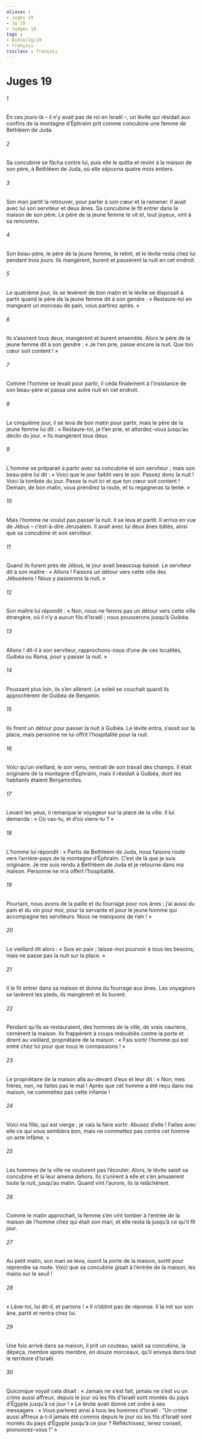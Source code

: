 ```yaml
---
aliases : 
- Juges 19
- Jg 19
- Judges 19
tags : 
- Bible/Jg/19
- français
cssclass : français
---
```


# Juges 19

###### 1
En ces jours-là – il n’y avait pas de roi en Israël –, un lévite qui résidait aux confins de la montagne d’Éphraïm prit comme concubine une femme de Bethléem de Juda.
###### 2
Sa concubine se fâcha contre lui, puis elle le quitta et revint à la maison de son père, à Bethléem de Juda, où elle séjourna quatre mois entiers.
###### 3
Son mari partit la retrouver, pour parler à son cœur et la ramener. Il avait avec lui son serviteur et deux ânes. Sa concubine le fit entrer dans la maison de son père. Le père de la jeune femme le vit et, tout joyeux, vint à sa rencontre.
###### 4
Son beau-père, le père de la jeune femme, le retint, et le lévite resta chez lui pendant trois jours. Ils mangèrent, burent et passèrent la nuit en cet endroit.
###### 5
Le quatrième jour, ils se levèrent de bon matin et le lévite se disposait à partir quand le père de la jeune femme dit à son gendre : « Restaure-toi en mangeant un morceau de pain, vous partirez après. »
###### 6
Ils s’assirent tous deux, mangèrent et burent ensemble. Alors le père de la jeune femme dit à son gendre : « Je t’en prie, passe encore la nuit. Que ton cœur soit content ! »
###### 7
Comme l’homme se levait pour partir, il céda finalement à l’insistance de son beau-père et passa une autre nuit en cet endroit.
###### 8
Le cinquième jour, il se leva de bon matin pour partir, mais le père de la jeune femme lui dit : « Restaure-toi, je t’en prie, et attardez-vous jusqu’au déclin du jour. » Ils mangèrent tous deux.
###### 9
L’homme se préparait à partir avec sa concubine et son serviteur ; mais son beau-père lui dit : « Voici que le jour faiblit vers le soir. Passez donc la nuit ! Voici la tombée du jour. Passe la nuit ici et que ton cœur soit content ! Demain, de bon matin, vous prendrez la route, et tu regagneras ta tente. »
###### 10
Mais l’homme ne voulut pas passer la nuit. Il se leva et partit. Il arriva en vue de Jébus – c’est-à-dire Jérusalem. Il avait avec lui deux ânes bâtés, ainsi que sa concubine et son serviteur.
###### 11
Quand ils furent près de Jébus, le jour avait beaucoup baissé. Le serviteur dit à son maître : « Allons ! Faisons un détour vers cette ville des Jébuséens ! Nous y passerons la nuit. »
###### 12
Son maître lui répondit : « Non, nous ne ferons pas un détour vers cette ville étrangère, où il n’y a aucun fils d’Israël ; nous pousserons jusqu’à Guibéa.
###### 13
Allons ! dit-il à son serviteur, rapprochons-nous d’une de ces localités, Guibéa ou Rama, pour y passer la nuit. »
###### 14
Poussant plus loin, ils s’en allèrent. Le soleil se couchait quand ils approchèrent de Guibéa de Benjamin.
###### 15
Ils firent un détour pour passer la nuit à Guibéa. Le lévite entra, s’assit sur la place, mais personne ne lui offrit l’hospitalité pour la nuit.
###### 16
Voici qu’un vieillard, le soir venu, rentrait de son travail des champs. Il était originaire de la montagne d’Éphraïm, mais il résidait à Guibéa, dont les habitants étaient Benjaminites.
###### 17
Levant les yeux, il remarqua le voyageur sur la place de la ville. Il lui demanda : « Où vas-tu, et d’où viens-tu ? »
###### 18
L’homme lui répondit : « Partis de Bethléem de Juda, nous faisons route vers l’arrière-pays de la montagne d’Éphraïm. C’est de là que je suis originaire. Je me suis rendu à Bethléem de Juda et je retourne dans ma maison. Personne ne m’a offert l’hospitalité.
###### 19
Pourtant, nous avons de la paille et du fourrage pour nos ânes ; j’ai aussi du pain et du vin pour moi, pour ta servante et pour le jeune homme qui accompagne tes serviteurs. Nous ne manquons de rien ! »
###### 20
Le vieillard dit alors : « Sois en paix ; laisse-moi pourvoir à tous tes besoins, mais ne passe pas la nuit sur la place. »
###### 21
Il le fit entrer dans sa maison et donna du fourrage aux ânes. Les voyageurs se lavèrent les pieds, ils mangèrent et ils burent.
###### 22
Pendant qu’ils se restauraient, des hommes de la ville, de vrais vauriens, cernèrent la maison. Ils frappèrent à coups redoublés contre la porte et dirent au vieillard, propriétaire de la maison : « Fais sortir l’homme qui est entré chez toi pour que nous le connaissions ! »
###### 23
Le propriétaire de la maison alla au-devant d’eux et leur dit : « Non, mes frères, non, ne faites pas le mal ! Après que cet homme a été reçu dans ma maison, ne commettez pas cette infamie !
###### 24
Voici ma fille, qui est vierge ; je vais la faire sortir. Abusez d’elle ! Faites avec elle ce qui vous semblera bon, mais ne commettez pas contre cet homme un acte infâme. »
###### 25
Les hommes de la ville ne voulurent pas l’écouter. Alors, le lévite saisit sa concubine et la leur amena dehors. Ils s’unirent à elle et s’en amusèrent toute la nuit, jusqu’au matin. Quand vint l’aurore, ils la relâchèrent.
###### 26
Comme le matin approchait, la femme s’en vint tomber à l’entrée de la maison de l’homme chez qui était son mari, et elle resta là jusqu’à ce qu’il fît jour.
###### 27
Au petit matin, son mari se leva, ouvrit la porte de la maison, sortit pour reprendre sa route. Voici que sa concubine gisait à l’entrée de la maison, les mains sur le seuil !
###### 28
« Lève-toi, lui dit-il, et partons ! » Il n’obtint pas de réponse. Il la mit sur son âne, partit et rentra chez lui.
###### 29
Une fois arrivé dans sa maison, il prit un couteau, saisit sa concubine, la dépeça, membre après membre, en douze morceaux, qu’il envoya dans tout le territoire d’Israël.
###### 30
Quiconque voyait cela disait : « Jamais ne s’est fait, jamais ne s’est vu un crime aussi affreux, depuis le jour où les fils d’Israël sont montés du pays d’Égypte jusqu’à ce jour ! » Le lévite avait donné cet ordre à ses messagers : « Vous parlerez ainsi à tous les hommes d’Israël : “Un crime aussi affreux a-t-il jamais été commis depuis le jour où les fils d’Israël sont montés du pays d’Égypte jusqu’à ce jour ? Réfléchissez, tenez conseil, prononcez-vous !” »
